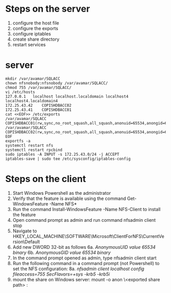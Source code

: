 # Steps on the server
1. configure the host file
2. configure the exports
3. configure iptables
4. create share directory
5. restart services


# server
```shell
mkdir /var/avamar/SQLACC
chown nfsnobody:nfsnobody /var/avamar/SQLACC/
chmod 755 /var/avamar/SQLACC/
vi /etc/hosts
127.0.0.1   localhost localhost.localdomain localhost4 localhost4.localdomain4
172.25.43.42    COPISHDBACC02
172.25.43.41    COPISHDBACC01
cat <<EOF>> /etc/exports
/var/avamar/SQLACC        COPISHDBACC01(rw,sync,no_root_squash,all_squash,anonuid=65534,anongid=65534)
/var/avamar/SQLACC        COPISHDBACC02(rw,sync,no_root_squash,all_squash,anonuid=65534,anongid=65534)
EOF
exportfs -a
systemctl restart nfs
systemctl restart rpcbind
sudo iptables -A INPUT -s 172.25.43.0/24 -j ACCEPT
iptables-save | sudo tee /etc/sysconfig/iptables-config
```

# Steps on the client
1. Start Windows Powershell as the administrator
2. Verify that the feature is available using the command Get-WindowsFeature -Name NFS*
3. Run the command Install-WindowsFeature -Name NFS-Client to install the feature
4. Open command prompt as admin and run command nfsadmin client stop
5. Navigate to HKEY_LOCAL_MACHINE\SOFTWARE\Microsoft\ClientForNFS\CurrentVersion\Default
6. Add new DWORD 32-bit as follows
  6a. *AnonymousUID value 65534 binary*
  6b. *AnonymousGID value 65534 binary*
7. In the command prompt opened as admin, type nfsadmin client start
8. Run the following command in a command prompt (not Powershell) to set the NFS configuration:
  8a. *nfsadmin client localhost config fileaccess=755 SecFlavors=+sys -krb5 -krb5i*
9. mount the share on Windows server: mount -o anon \\<nfs server>\<exported share path> <drive letter>:
